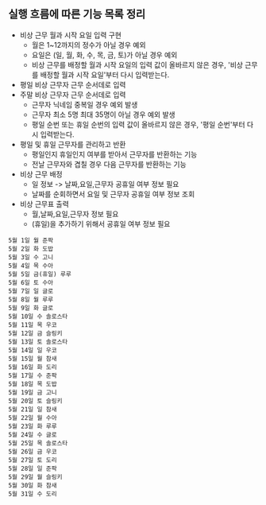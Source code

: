 ## 실행 흐름에 따른 기능 목록 정리

- 비상 근무 월과 시작 요일 입력 구현
    - 월은 1~12까지의 정수가 아닐 경우 예외
    - 요일은 (일, 월, 화, 수, 목, 금, 토)가 아닐 경우 예외
    - 비상 근무를 배정할 월과 시작 요일의 입력 값이 올바르지 않은 경우, '비상 근무를 배정할 월과 시작 요일'부터 다시 입력받는다.
- 평일 비상 근무자 근무 순서데로 입력
- 주말 비상 근무자 근무 순서데로 입력
    - 근무자 닉네임 중복일 경우 예외 발생
    - 근무자 최소 5명 최대 35명이 아닐 경우 예외 발생
    - 평일 순번 또는 휴일 순번의 입력 값이 올바르지 않은 경우, '평일 순번'부터 다시 입력받는다.
- 평일 및 휴일 근무자를 관리하고 반환
    - 평일인지 휴일인지 여부를 받아서 근무자를 반환하는 기능
    - 전날 근무자와 겹칠 경우 다음 근무자를 반환하는 기능
- 비상 근무 배정
    - 일 정보 -> 날짜,요일,근무자 공휴일 여부 정보 필요
    - 날짜를 순회하면서 요일 및 근무자 공휴일 여부 정보 조회
- 비상 근무표 출력
    - 월,날짜,요일,근무자 정보 필요
    - (휴일)을 추가하기 위해서 공휴일 여부 정보 필요

```
5월 1일 월 준팍
5월 2일 화 도밥
5월 3일 수 고니
5월 4일 목 수아
5월 5일 금(휴일) 루루
5월 6일 토 수아
5월 7일 일 글로
5월 8일 월 루루
5월 9일 화 글로
5월 10일 수 솔로스타
5월 11일 목 우코
5월 12일 금 슬링키
5월 13일 토 솔로스타
5월 14일 일 우코
5월 15일 월 참새
5월 16일 화 도리
5월 17일 수 준팍
5월 18일 목 도밥
5월 19일 금 고니
5월 20일 토 슬링키
5월 21일 일 참새
5월 22일 월 수아
5월 23일 화 루루
5월 24일 수 글로
5월 25일 목 솔로스타
5월 26일 금 우코
5월 27일 토 도리
5월 28일 일 준팍
5월 29일 월 슬링키
5월 30일 화 참새
5월 31일 수 도리
```